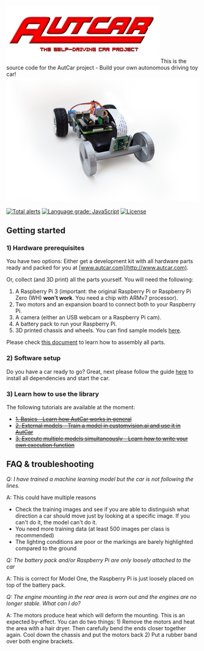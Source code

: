 <img src="images/autcar_logo.png" width="400" />
This is the source code for the AutCar project - Build your own autonomous driving toy car!
<img src="images/autcar_modelone.png" width="600" />

[![Total alerts](https://img.shields.io/lgtm/alerts/g/christian-vorhemus/autcar.svg?logo=lgtm&logoWidth=18)](https://lgtm.com/projects/g/christian-vorhemus/autcar/alerts/)
[![Language grade: JavaScript](https://img.shields.io/lgtm/grade/javascript/g/christian-vorhemus/autcar.svg?logo=lgtm&logoWidth=18)](https://lgtm.com/projects/g/christian-vorhemus/autcar/context:javascript)
[![License](https://img.shields.io/badge/license-MIT-blue.svg)](https://github.com/rena2damas/remote-opencv-streaming-live-video/blob/master/LICENSE)

## Getting started

### 1) Hardware prerequisites

You have two options: Either get a development kit with all hardware parts ready and packed for you at [www.autcar.com](http://www.autcar.com).

Or, collect (and 3D print) all the parts yourself. You will need the following:

1) A Raspberry Pi 3 (important: the original Raspberry Pi or Raspberry Pi Zero (WH) **won't work**. You need a chip with ARMv7 processor).
2) Two motors and an expansion board to connect both to your Raspberry Pi.
3) A camera (either an USB webcam or a Raspberry Pi cam).
4) A battery pack to run your Raspberry Pi.
5) 3D printed chassis and wheels. You can find sample models [here](https://github.com/christian-vorhemus/autcar/tree/master/3dmodels).

Please check [this document](docs/1_Hardware_Assembly.md) to learn how to assembly all parts.

### 2) Software setup

Do you have a car ready to go? Great, next please follow the guide [here](docs/2_Software_Setup.md) to install all dependencies and start the car.

### 3) Learn how to use the library

The following tutorials are available at the moment:<p>
- ~~[1. Basics - Learn how AutCar works in general](docs/4_AutCar_General.md)~~
- ~~[2. External models - Train a model in customvision.ai and use it in AutCar](docs/5_Customvision.md)~~
- ~~[3. Execute multiple models simultaneously - Learn how to write your own execution function](docs/6_Execution_Function.md)~~

## FAQ & troubleshooting
<i>Q: I have trained a machine learning model but the car is not following the lines.</i>
<p>
A: This could have multiple reasons
  <ul>
<li>Check the training images and see if you are able to distinguish what direction a car should move just by looking at a specific image. If you can't do it, the model can't do it.</li>
  <li>You need more training data (at least 500 images per class is recommended)</li>
<li>The lighting conditions are poor or the markings are barely highlighted compared to the ground</li>
    </ul>
<p>
  <i>Q: The battery pack and/or Raspberry Pi are only loosely attached to the car</i>
<p>
A: This is correct for Model One, the Raspberry Pi is just loosely placed on top of the battery pack.
<p>
<i>Q: The engine mounting in the rear area is worn out and the engines are no longer stable. What can I do?</i>
<p>
A: The motors produce heat which will deform the mounting. This is an expected by-effect. You can do two things:
1) Remove the motors and heat the area with a hair dryer. Then carefully bend the ends closer together again. Cool down the chassis and put the motors back
2) Put a rubber band over both engine brackets.
  <p>
